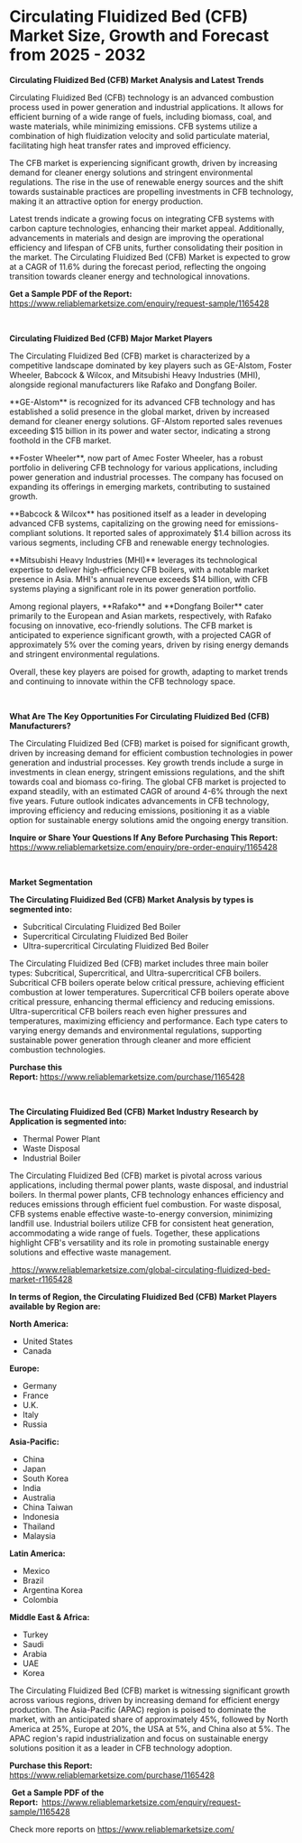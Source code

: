 <p><h1>Circulating Fluidized Bed (CFB) Market Size, Growth and Forecast from 2025 - 2032</h1></p><p><strong>Circulating Fluidized Bed (CFB) Market Analysis and Latest Trends</strong></p>
<p><p>Circulating Fluidized Bed (CFB) technology is an advanced combustion process used in power generation and industrial applications. It allows for efficient burning of a wide range of fuels, including biomass, coal, and waste materials, while minimizing emissions. CFB systems utilize a combination of high fluidization velocity and solid particulate material, facilitating high heat transfer rates and improved efficiency.</p><p>The CFB market is experiencing significant growth, driven by increasing demand for cleaner energy solutions and stringent environmental regulations. The rise in the use of renewable energy sources and the shift towards sustainable practices are propelling investments in CFB technology, making it an attractive option for energy production. </p><p>Latest trends indicate a growing focus on integrating CFB systems with carbon capture technologies, enhancing their market appeal. Additionally, advancements in materials and design are improving the operational efficiency and lifespan of CFB units, further consolidating their position in the market. The Circulating Fluidized Bed (CFB) Market is expected to grow at a CAGR of 11.6% during the forecast period, reflecting the ongoing transition towards cleaner energy and technological innovations.</p></p>
<p><strong>Get a Sample PDF of the Report:&nbsp;</strong> <a href="https://www.reliablemarketsize.com/enquiry/request-sample/1165428?utm_campaign=3504&utm_medium=2&utm_source=Github&utm_content=ia&utm_term=11042025&utm_id=circulating-fluidized-bed-cfb">https://www.reliablemarketsize.com/enquiry/request-sample/1165428</a></p>
<p>&nbsp;</p>
<p><strong>Circulating Fluidized Bed (CFB) Major Market Players</strong></p>
<p><p>The Circulating Fluidized Bed (CFB) market is characterized by a competitive landscape dominated by key players such as GE-Alstom, Foster Wheeler, Babcock & Wilcox, and Mitsubishi Heavy Industries (MHI), alongside regional manufacturers like Rafako and Dongfang Boiler.</p><p>**GE-Alstom** is recognized for its advanced CFB technology and has established a solid presence in the global market, driven by increased demand for cleaner energy solutions. GF-Alstom reported sales revenues exceeding $15 billion in its power and water sector, indicating a strong foothold in the CFB market.</p><p>**Foster Wheeler**, now part of Amec Foster Wheeler, has a robust portfolio in delivering CFB technology for various applications, including power generation and industrial processes. The company has focused on expanding its offerings in emerging markets, contributing to sustained growth.</p><p>**Babcock & Wilcox** has positioned itself as a leader in developing advanced CFB systems, capitalizing on the growing need for emissions-compliant solutions. It reported sales of approximately $1.4 billion across its various segments, including CFB and renewable energy technologies.</p><p>**Mitsubishi Heavy Industries (MHI)** leverages its technological expertise to deliver high-efficiency CFB boilers, with a notable market presence in Asia. MHI's annual revenue exceeds $14 billion, with CFB systems playing a significant role in its power generation portfolio.</p><p>Among regional players, **Rafako** and **Dongfang Boiler** cater primarily to the European and Asian markets, respectively, with Rafako focusing on innovative, eco-friendly solutions. The CFB market is anticipated to experience significant growth, with a projected CAGR of approximately 5% over the coming years, driven by rising energy demands and stringent environmental regulations.</p><p>Overall, these key players are poised for growth, adapting to market trends and continuing to innovate within the CFB technology space.</p></p>
<p>&nbsp;</p>
<p><strong>What Are The Key Opportunities For Circulating Fluidized Bed (CFB) Manufacturers?</strong></p>
<p><p>The Circulating Fluidized Bed (CFB) market is poised for significant growth, driven by increasing demand for efficient combustion technologies in power generation and industrial processes. Key growth trends include a surge in investments in clean energy, stringent emissions regulations, and the shift towards coal and biomass co-firing. The global CFB market is projected to expand steadily, with an estimated CAGR of around 4-6% through the next five years. Future outlook indicates advancements in CFB technology, improving efficiency and reducing emissions, positioning it as a viable option for sustainable energy solutions amid the ongoing energy transition.</p></p>
<p><strong>Inquire or Share Your Questions If Any Before Purchasing This Report:</strong> <a href="https://www.reliablemarketsize.com/enquiry/pre-order-enquiry/1165428?utm_campaign=3504&utm_medium=2&utm_source=Github&utm_content=ia&utm_term=11042025&utm_id=circulating-fluidized-bed-cfb">https://www.reliablemarketsize.com/enquiry/pre-order-enquiry/1165428</a></p>
<p>&nbsp;</p>
<p><strong>Market Segmentation</strong></p>
<p><strong>The Circulating Fluidized Bed (CFB) Market Analysis by types is segmented into:</strong></p>
<p><ul><li>Subcritical Circulating Fluidized Bed Boiler</li><li>Supercritical Circulating Fluidized Bed Boiler</li><li>Ultra-supercritical Circulating Fluidized Bed Boiler</li></ul></p>
<p><p>The Circulating Fluidized Bed (CFB) market includes three main boiler types: Subcritical, Supercritical, and Ultra-supercritical CFB boilers. Subcritical CFB boilers operate below critical pressure, achieving efficient combustion at lower temperatures. Supercritical CFB boilers operate above critical pressure, enhancing thermal efficiency and reducing emissions. Ultra-supercritical CFB boilers reach even higher pressures and temperatures, maximizing efficiency and performance. Each type caters to varying energy demands and environmental regulations, supporting sustainable power generation through cleaner and more efficient combustion technologies.</p></p>
<p><strong>Purchase this Report:&nbsp;</strong><a href="https://www.reliablemarketsize.com/purchase/1165428?utm_campaign=3504&utm_medium=2&utm_source=Github&utm_content=ia&utm_term=11042025&utm_id=circulating-fluidized-bed-cfb">https://www.reliablemarketsize.com/purchase/1165428</a></p>
<p>&nbsp;</p>
<p><strong>The Circulating Fluidized Bed (CFB) Market Industry Research by Application is segmented into:</strong></p>
<p><ul><li>Thermal Power Plant</li><li>Waste Disposal</li><li>Industrial Boiler</li></ul></p>
<p><p>The Circulating Fluidized Bed (CFB) market is pivotal across various applications, including thermal power plants, waste disposal, and industrial boilers. In thermal power plants, CFB technology enhances efficiency and reduces emissions through efficient fuel combustion. For waste disposal, CFB systems enable effective waste-to-energy conversion, minimizing landfill use. Industrial boilers utilize CFB for consistent heat generation, accommodating a wide range of fuels. Together, these applications highlight CFB's versatility and its role in promoting sustainable energy solutions and effective waste management.</p></p>
<p><a href="https://www.reliablemarketsize.com/global-circulating-fluidized-bed-market-r1165428?utm_campaign=3504&utm_medium=2&utm_source=Github&utm_content=ia&utm_term=11042025&utm_id=circulating-fluidized-bed-cfb">&nbsp;https://www.reliablemarketsize.com/global-circulating-fluidized-bed-market-r1165428</a></p>
<p><strong>In terms of Region, the Circulating Fluidized Bed (CFB) Market Players available by Region are:</strong></p>
<p>
    <p> <strong> North America: </strong>
        <ul>
            <li>United States</li>
            <li>Canada</li>
        </ul>
        </p> 
    <p> <strong> Europe: </strong>
        <ul>
            <li>Germany</li>
            <li>France</li>
            <li>U.K.</li>
            <li>Italy</li>
            <li>Russia</li>
        </ul>
        </p> 
    <p> <strong> Asia-Pacific: </strong>
        <ul>
            <li>China</li>
            <li>Japan</li>
            <li>South Korea</li>
            <li>India</li>
            <li>Australia</li>
            <li>China Taiwan</li>
            <li>Indonesia</li>
            <li>Thailand</li>
            <li>Malaysia</li>
        </ul>
        </p> 
    <p> <strong> Latin America: </strong>
        <ul>
            <li>Mexico</li>
            <li>Brazil</li>
            <li>Argentina Korea</li>
            <li>Colombia</li>
        </ul>
        </p> 
    <p> <strong> Middle East & Africa: </strong>
        <ul>
            <li>Turkey</li>
            <li>Saudi</li>
            <li>Arabia</li>
            <li>UAE</li>
            <li>Korea</li>
        </ul>
    </p>
    </p>
<p><p>The Circulating Fluidized Bed (CFB) market is witnessing significant growth across various regions, driven by increasing demand for efficient energy production. The Asia-Pacific (APAC) region is poised to dominate the market, with an anticipated share of approximately 45%, followed by North America at 25%, Europe at 20%, the USA at 5%, and China also at 5%. The APAC region's rapid industrialization and focus on sustainable energy solutions position it as a leader in CFB technology adoption.</p></p>
<p><strong>Purchase this Report: </strong><a href="https://www.reliablemarketsize.com/purchase/1165428?utm_campaign=3504&utm_medium=2&utm_source=Github&utm_content=ia&utm_term=11042025&utm_id=circulating-fluidized-bed-cfb">https://www.reliablemarketsize.com/purchase/1165428</a></p>
<p>&nbsp;<strong>Get a Sample PDF of the Report:&nbsp;&nbsp;</strong><a href="https://www.reliablemarketsize.com/enquiry/request-sample/1165428?utm_campaign=3504&utm_medium=2&utm_source=Github&utm_content=ia&utm_term=11042025&utm_id=circulating-fluidized-bed-cfb">https://www.reliablemarketsize.com/enquiry/request-sample/1165428</a></p>
<p><strong></strong></p>
<p>Check more reports on <a href="https://www.reliablemarketsize.com/?utm_campaign=3504&utm_medium=2&utm_source=Github&utm_content=ia&utm_term=11042025&utm_id=circulating-fluidized-bed-cfb">https://www.reliablemarketsize.com/</a></p>
